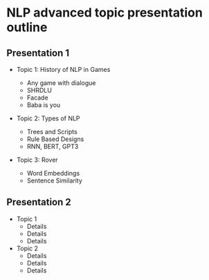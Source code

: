 # NLP advanced topic presentation outline

## Presentation 1

* Topic 1: History of NLP in Games
	* Any game with dialogue
	* SHRDLU
	* Facade
	* Baba is you

* Topic 2: Types of NLP
	* Trees and Scripts
	* Rule Based Designs
	* RNN, BERT, GPT3

* Topic 3: Rover
	* Word Embeddings
	* Sentence Similarity

## Presentation 2

* Topic 1
	* Details
	* Details
	* Details
* Topic 2
	* Details
	* Details
	* Details
